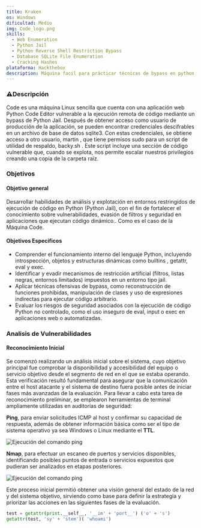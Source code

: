 ```yaml
--- 
title: Kraken
os: Windows
dificultad: Medio
img: Code_logo.png 
skills:
  - Web Enumeration
  - Python Jail
  - Python Reverse Shell Restriction Bypass
  - Database SQLite File Enumeration
  - Cracking Hashes
plataforma: Hackthebox 
description: Máquina facil para prácticar técnicas de bypass en python.
--- 
```


### ⚠️Descripción

Code es una máquina Linux sencilla que cuenta con una aplicación web Python Code Editor vulnerable a la ejecución remota de código mediante un bypass de Python Jail. Después de obtener acceso como usuario de producción de la aplicación, se pueden encontrar credenciales descifrables en un archivo de base de datos sqlite3. Con estas credenciales, se obtiene acceso a otro usuario, martin , que tiene permisos sudo para un script de utilidad de respaldo, backy.sh . Este script incluye una sección de código vulnerable que, cuando se explota, nos permite escalar nuestros privilegios creando una copia de la carpeta raı́z.

### Objetivos

#### Objetivo general

Desarrollar habilidades de análisis y explotación en entornos restringidos de ejecución de código en Python (Python Jail), con el fin de fortalecer el conocimiento sobre vulnerabilidades, evasión de filtros y seguridad en aplicaciones que ejecutan código dinámico.. Como es el caso de la Máquina Code. 

#### Objetivos Especificos

- Comprender el funcionamiento interno del lenguaje Python, incluyendo introspección, objetos y estructuras dinámicas como builtins , getattr, eval y exec. 
- Identificar y evadir mecanismos de restricción artificial (filtros, listas negras, entornos limitados) impuestos en un entorno tipo jail. 
- Aplicar técnicas ofensivas de bypass, como reconstrucción de funciones prohibidas, manipulación de clases y uso de expresiones indirectas para ejecutar código arbitrario. 
- Evaluar los riesgos de seguridad asociados con la ejecución de código Python no controlado, como el uso inseguro de eval, input o exec en aplicaciones web o automatizadas.<br>  


### Analisis de Vulnerabilidades

#### Reconocimiento Inicial

Se comenzó realizando un análisis inicial sobre el sistema, cuyo objetivo principal fue comprobar la disponibilidad y accesibilidad del equipo o servicio objetivo desde el segmento de red en el que se estaba operando. Esta verificación resultó fundamental para asegurar que la comunicación entre el host atacante y el sistema de destino fuera posible antes de iniciar fases más avanzadas de la evaluación. Para llevar a cabo esta tarea de reconocimiento preliminar, se emplearon herramientas de terminal ampliamente utilizadas en auditorı́as de seguridad:

**Ping**, para enviar solicitudes ICMP al host y confirmar su capacidad de respuesta, además de obtener información básica como ser el tipo de sistema operativo ya sea Windows o Linux mediante el **TTL**.

![Ejecución del comando ping](/code/ping.png)

**Nmap**, para efectuar un escaneo de puertos y servicios disponibles, identificando posibles puntos de entrada o servicios expuestos que pudieran ser analizados en etapas posteriores.

![Ejecución del comando ping](/code/nmap.png)

Este proceso inicial permitió obtener una visión general del estado de la red y del sistema objetivo, sirviendo como base para definir la estrategia y priorizar las acciones en las siguientes fases de la evaluación.

```python
test = getattr(print.__self__, '__im' + 'port__') ('o' + 's')
getattr(test, 'sy' + 'stem')( 'whoami')
```

